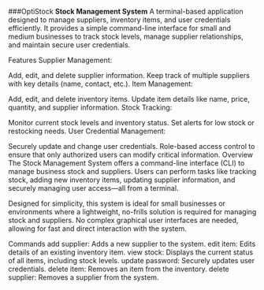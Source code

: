 ###OptiStock
**Stock Management System**
A terminal-based application designed to manage suppliers, inventory items, and user credentials efficiently. It provides a simple command-line interface for small and medium businesses to track stock levels, manage supplier relationships, and maintain secure user credentials.

Features
Supplier Management:

Add, edit, and delete supplier information.
Keep track of multiple suppliers with key details (name, contact, etc.).
Item Management:

Add, edit, and delete inventory items.
Update item details like name, price, quantity, and supplier information.
Stock Tracking:

Monitor current stock levels and inventory status.
Set alerts for low stock or restocking needs.
User Credential Management:

Securely update and change user credentials.
Role-based access control to ensure that only authorized users can modify critical information.
Overview
The Stock Management System offers a command-line interface (CLI) to manage business stock and suppliers. Users can perform tasks like tracking stock, adding new inventory items, updating supplier information, and securely managing user access—all from a terminal.

Designed for simplicity, this system is ideal for small businesses or environments where a lightweight, no-frills solution is required for managing stock and suppliers. No complex graphical user interfaces are needed, allowing for fast and direct interaction with the system.

Commands
add supplier: Adds a new supplier to the system.
edit item: Edits details of an existing inventory item.
view stock: Displays the current status of all items, including stock levels.
update password: Securely updates user credentials.
delete item: Removes an item from the inventory.
delete supplier: Removes a supplier from the system.
